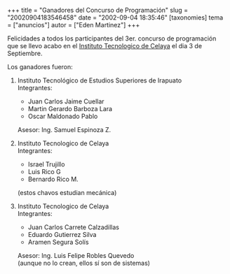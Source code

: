 +++
title = "Ganadores del Concurso de Programación"
slug = "20020904183546458"
date = "2002-09-04 18:35:46"
[taxonomies]
tema = ["anuncios"]
autor = ["Eden Martinez"]
+++

Felicidades a todos los participantes del 3er. concurso de programación
que se llevo acabo en el [Instituto Tecnologico de
Celaya](http://www.itc.mx) el dia 3 de Septiembre.

Los ganadores fueron:

<!-- more -->
1.  Instituto Tecnológico de Estudios Superiores de Irapuato  
    Integrantes:
    -   Juan Carlos Jaime Cuellar
    -   Martin Gerardo Barboza Lara
    -   Oscar Maldonado Pablo

    Asesor: Ing. Samuel Espinoza Z.
2.  Instituto Tecnologico de Celaya  
    Integrantes:
    -   Israel Trujillo
    -   Luis Rico G
    -   Bernardo Rico M.

    (estos chavos estudian mecánica)
3.  Instituto Tecnologico de Celaya  
    Integrantes:
    -   Juan Carlos Carrete Calzadillas
    -   Eduardo Gutierrez Silva
    -   Aramen Segura Solís

    Asesor: Ing. Luis Felipe Robles Quevedo  
    (aunque no lo crean, ellos sí son de sistemas)

